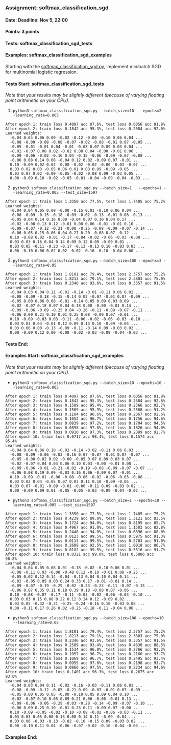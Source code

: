 ### Assignment: softmax_classification_sgd
#### Date: Deadline: Nov 5, 22:00
#### Points: 3 points
#### Tests: softmax_classification_sgd_tests
#### Examples: softmax_classification_sgd_examples

Starting with the [softmax_classification_sgd.py](https://github.com/ufal/npfl129/tree/master/labs/04/softmax_classification_sgd.py),
implement minibatch SGD for multinomial logistic regression.

#### Tests Start: softmax_classification_sgd_tests
_Note that your results may be slightly different (because of varying floating point arithmetic on your CPU)._

1. `python3 softmax_classification_sgd.py --batch_size=10  --epochs=2 --learning_rate=0.005`
```
After epoch 1: train loss 0.4097 acc 87.6%, test loss 0.6056 acc 81.8%
After epoch 2: train loss 0.1842 acc 95.3%, test loss 0.2684 acc 92.6%
Learned weights:
  -0.04 0.04 0.06 0.09 -0.02 -0.12 -0.00 -0.10 0.06 0.04 ...
  -0.08 -0.09 -0.08 -0.08 -0.07 -0.02 -0.08 -0.01 0.07 -0.05 ...
  -0.05 -0.01 -0.01 0.04 -0.01 -0.08 0.07 0.09 0.03 0.04 ...
  -0.02 -0.07 0.08 0.02 -0.02 0.08 0.04 -0.00 -0.01 0.06 ...
  -0.09 -0.06 -0.02 -0.16 0.04 -0.15 -0.06 -0.09 -0.07 -0.08 ...
  -0.06 0.08 0.14 0.08 -0.04 0.12 0.02 -0.09 0.07 -0.01 ...
  0.10 -0.09 0.02 0.02 -0.08 -0.02 -0.02 -0.06 -0.03 -0.07 ...
  0.03 0.02 0.03 -0.05 0.06 0.01 0.08 0.09 -0.09 -0.05 ...
  0.03 0.07 0.02 -0.09 -0.05 -0.02 -0.08 0.09 -0.03 0.05 ...
  0.00 -0.09 0.10 -0.02 -0.05 -0.01 -0.04 -0.09 -0.04 -0.03 ...
```

2. `python3 softmax_classification_sgd.py --batch_size=1   --epochs=1 --learning_rate=0.005 --test_size=1597`
```
After epoch 1: train loss 1.3350 acc 77.5%, test loss 1.7405 acc 75.2%
Learned weights:
  -0.04 0.04 0.05 0.09 -0.00 -0.15 0.01 -0.10 0.06 0.04 ...
  -0.08 -0.09 -0.15 -0.18 -0.09 -0.02 -0.13 -0.01 0.08 -0.13 ...
  -0.05 0.04 0.14 0.16 0.00 -0.04 0.07 0.10 0.04 0.17 ...
  -0.02 -0.08 0.13 0.12 -0.01 0.08 0.06 -0.01 -0.01 0.10 ...
  -0.09 -0.07 -0.12 -0.21 -0.00 -0.25 -0.08 -0.09 -0.07 -0.14 ...
  -0.06 0.05 0.15 0.06 0.04 0.27 0.20 -0.08 0.07 -0.12 ...
  0.10 -0.08 0.02 -0.01 -0.17 -0.04 -0.02 -0.06 -0.03 -0.08 ...
  0.03 0.03 0.16 0.04 0.14 0.09 0.12 0.09 -0.09 0.01 ...
  0.03 0.05 -0.11 -0.23 -0.17 -0.13 -0.13 0.10 -0.03 0.03 ...
  0.00 -0.10 0.06 0.02 0.02 -0.02 -0.16 -0.10 -0.04 0.00 ...
```

3. `python3 softmax_classification_sgd.py --batch_size=100 --epochs=3 --learning_rate=0.05`
```
After epoch 1: train loss 1.8101 acc 79.4%, test loss 2.3757 acc 75.2%
After epoch 2: train loss 1.8213 acc 79.1%, test loss 2.3803 acc 75.0%
After epoch 3: train loss 0.2346 acc 93.6%, test loss 0.3357 acc 91.5%
Learned weights:
  -0.04 0.03 0.04 0.11 -0.01 -0.14 -0.01 -0.11 0.06 0.02 ...
  -0.08 -0.09 -0.18 -0.15 -0.14 0.02 -0.07 -0.01 0.07 -0.09 ...
  -0.05 0.00 0.06 0.08 -0.01 -0.14 0.05 0.09 0.03 0.09 ...
  -0.02 -0.07 0.18 0.07 0.04 0.18 0.08 -0.00 -0.01 0.14 ...
  -0.09 -0.06 -0.09 -0.25 0.04 -0.26 -0.11 -0.09 -0.07 -0.11 ...
  -0.06 0.09 0.21 0.10 0.01 0.25 0.08 -0.09 0.07 -0.01 ...
  0.10 -0.09 -0.03 0.03 -0.11 -0.06 -0.02 -0.06 -0.03 -0.10 ...
  0.03 0.03 0.04 -0.01 0.12 0.09 0.13 0.10 -0.09 -0.04 ...
  0.03 0.06 0.00 -0.13 -0.09 -0.11 -0.14 0.09 -0.03 0.02 ...
  0.00 -0.09 0.12 0.00 -0.08 -0.02 -0.03 -0.09 -0.04 -0.03 ...
```
#### Tests End:
#### Examples Start: softmax_classification_sgd_examples
_Note that your results may be slightly different (because of varying floating point arithmetic on your CPU)._

- `python3 softmax_classification_sgd.py --batch_size=10 --epochs=10 --learning_rate=0.005`
```
After epoch 1: train loss 0.4097 acc 87.6%, test loss 0.6056 acc 81.8%
After epoch 2: train loss 0.1842 acc 95.3%, test loss 0.2684 acc 92.6%
After epoch 3: train loss 0.1589 acc 95.4%, test loss 0.2366 acc 92.7%
After epoch 4: train loss 0.1509 acc 95.9%, test loss 0.2568 acc 91.2%
After epoch 5: train loss 0.1184 acc 96.6%, test loss 0.2067 acc 92.6%
After epoch 6: train loss 0.1052 acc 96.7%, test loss 0.1756 acc 94.6%
After epoch 7: train loss 0.0839 acc 97.2%, test loss 0.1704 acc 94.5%
After epoch 8: train loss 0.0898 acc 97.8%, test loss 0.1826 acc 94.0%
After epoch 9: train loss 0.0910 acc 97.3%, test loss 0.2099 acc 92.7%
After epoch 10: train loss 0.0717 acc 98.4%, test loss 0.1574 acc 95.4%
Learned weights:
  -0.04 0.04 0.06 0.10 -0.02 -0.14 -0.02 -0.11 0.06 0.03 ...
  -0.08 -0.09 -0.06 -0.03 -0.16 0.07 -0.07 -0.01 0.07 -0.07 ...
  -0.05 -0.00 0.02 0.02 -0.00 -0.05 0.07 0.09 0.03 0.07 ...
  -0.02 -0.07 0.04 0.03 0.06 0.10 0.03 -0.00 -0.01 0.08 ...
  -0.09 -0.06 -0.01 -0.21 -0.02 -0.19 -0.08 -0.09 -0.07 -0.07 ...
  -0.06 0.08 0.19 0.09 -0.03 0.16 0.06 -0.09 0.07 -0.01 ...
  0.10 -0.09 -0.01 -0.00 -0.08 -0.06 -0.02 -0.06 -0.03 -0.08 ...
  0.03 0.02 0.04 -0.05 0.07 0.03 0.11 0.10 -0.09 -0.05 ...
  0.03 0.07 -0.01 -0.09 -0.01 -0.06 -0.11 0.09 -0.03 0.02 ...
  0.00 -0.09 0.09 0.01 -0.05 -0.05 -0.03 -0.09 -0.04 -0.02 ...
```

- `python3 softmax_classification_sgd.py --batch_size=1 --epochs=10 --learning_rate=0.005 --test_size=1597`
```
After epoch 1: train loss 1.3350 acc 77.5%, test loss 1.7405 acc 75.2%
After epoch 2: train loss 0.4239 acc 89.0%, test loss 1.3121 acc 83.5%
After epoch 3: train loss 0.1724 acc 94.0%, test loss 0.8195 acc 85.7%
After epoch 4: train loss 0.4967 acc 91.0%, test loss 1.1503 acc 82.8%
After epoch 5: train loss 0.2448 acc 94.0%, test loss 0.6896 acc 88.0%
After epoch 6: train loss 0.0123 acc 99.5%, test loss 0.5975 acc 91.3%
After epoch 7: train loss 0.0113 acc 99.5%, test loss 0.5783 acc 91.0%
After epoch 8: train loss 0.2608 acc 92.5%, test loss 1.0018 acc 86.7%
After epoch 9: train loss 0.0182 acc 99.5%, test loss 0.5316 acc 91.7%
After epoch 10: train loss 0.0321 acc 99.0%, test loss 0.5806 acc 90.8%
Learned weights:
  -0.04 0.04 0.05 0.08 0.01 -0.18 -0.02 -0.10 0.06 0.01 ...
  -0.08 -0.11 0.03 -0.08 -0.48 0.12 -0.10 -0.01 0.08 -0.25 ...
  -0.05 0.02 0.12 0.14 -0.04 -0.13 0.04 0.10 0.04 0.14 ...
  -0.02 -0.05 0.05 0.03 0.24 0.33 0.17 -0.01 -0.01 0.14 ...
  -0.09 -0.07 -0.19 -0.29 -0.02 -0.33 -0.23 -0.11 -0.07 -0.15 ...
  -0.06 0.07 0.35 0.11 0.18 0.39 0.18 -0.08 0.07 -0.06 ...
  0.10 -0.08 -0.07 -0.17 -0.11 -0.03 -0.02 -0.06 -0.03 -0.10 ...
  0.03 0.03 0.15 0.08 0.22 0.12 0.24 0.12 -0.09 0.02 ...
  0.03 0.05 -0.32 -0.31 -0.25 -0.24 -0.16 0.10 -0.03 0.08 ...
  0.00 -0.11 0.17 0.26 0.02 -0.25 -0.18 -0.11 -0.04 0.06 ...
```

- `python3 softmax_classification_sgd.py --batch_size=100 --epochs=10 --learning_rate=0.05`
```
After epoch 1: train loss 1.8101 acc 79.4%, test loss 2.3757 acc 75.2%
After epoch 2: train loss 1.8213 acc 79.1%, test loss 2.3803 acc 75.0%
After epoch 3: train loss 0.2346 acc 93.6%, test loss 0.3357 acc 91.5%
After epoch 4: train loss 0.2589 acc 93.4%, test loss 0.4630 acc 88.5%
After epoch 5: train loss 0.1534 acc 96.0%, test loss 0.2766 acc 93.2%
After epoch 6: train loss 0.1057 acc 96.7%, test loss 0.2160 acc 93.7%
After epoch 7: train loss 0.1069 acc 96.7%, test loss 0.2495 acc 93.4%
After epoch 8: train loss 0.0955 acc 97.0%, test loss 0.2198 acc 93.7%
After epoch 9: train loss 0.0866 acc 97.5%, test loss 0.2234 acc 94.6%
After epoch 10: train loss 0.1401 acc 96.3%, test loss 0.2675 acc 93.0%
Learned weights:
  -0.04 0.03 0.04 0.11 -0.02 -0.16 -0.03 -0.11 0.06 0.01 ...
  -0.08 -0.09 -0.12 -0.05 -0.21 0.09 -0.07 -0.01 0.07 -0.09 ...
  -0.05 0.00 0.05 0.05 -0.00 -0.10 0.05 0.09 0.04 0.10 ...
  -0.02 -0.07 0.10 0.05 0.09 0.21 0.06 -0.00 -0.01 0.13 ...
  -0.09 -0.06 -0.06 -0.29 -0.03 -0.28 -0.14 -0.09 -0.07 -0.10 ...
  -0.06 0.09 0.25 0.10 -0.01 0.23 0.11 -0.09 0.07 -0.00 ...
  0.10 -0.09 -0.05 -0.02 -0.10 -0.08 -0.02 -0.06 -0.03 -0.11 ...
  0.03 0.03 0.05 0.00 0.13 0.08 0.14 0.11 -0.09 -0.04 ...
  0.03 0.06 -0.03 -0.13 -0.02 -0.10 -0.15 0.09 -0.03 0.02 ...
  0.00 -0.10 0.11 0.04 -0.06 -0.07 -0.02 -0.10 -0.04 -0.03 ...
```
#### Examples End:
